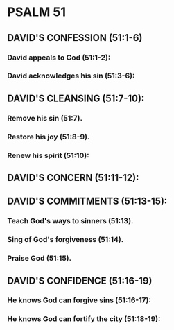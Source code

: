 ---
---
# PSALM 51 
## DAVID\'S CONFESSION (51:1-6) 
###  David appeals to God (51:1-2): 
###  David acknowledges his sin (51:3-6): 
## DAVID\'S CLEANSING (51:7-10): 
###  Remove his sin (51:7). 
###  Restore his joy (51:8-9). 
###  Renew his spirit (51:10): 
## DAVID\'S CONCERN (51:11-12): 
## DAVID\'S COMMITMENTS (51:13-15): 
###  Teach God\'s ways to sinners (51:13). 
###  Sing of God\'s forgiveness (51:14). 
###  Praise God (51:15). 
## DAVID\'S CONFIDENCE (51:16-19) 
###  He knows God can forgive sins (51:16-17): 
###  He knows God can fortify the city (51:18-19): 
